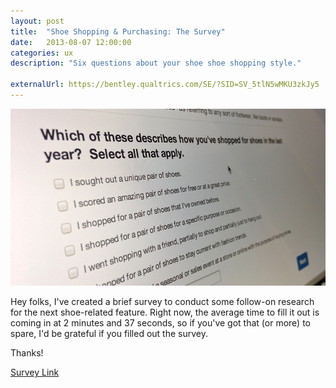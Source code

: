 ```yaml
---
layout: post
title:  "Shoe Shopping & Purchasing: The Survey"
date:   2013-08-07 12:00:00
categories: ux
description: "Six questions about your shoe shoe shopping style."

externalUrl: https://bentley.qualtrics.com/SE/?SID=SV_5tlN5wMKU3zkJy5
---
```


![Survey Screenshot](/img/assets/survey-screenshot.jpg)

Hey folks, I've created a brief survey to conduct some follow-on research for the next shoe-related feature.  Right now, the average time to fill it out is coming in at 2 minutes and 37 seconds, so if you've got that (or more) to spare, I'd be grateful if you filled out the survey.

Thanks!

[Survey Link](https://bentley.qualtrics.com/SE/?SID=SV_5tlN5wMKU3zkJy5)